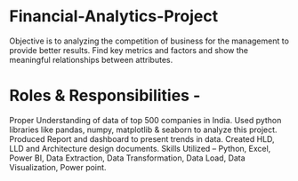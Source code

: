 # Financial-Analytics-Project
  Objective is to analyzing the competition of business for the management to provide better results.  Find key metrics and factors and show the meaningful relationships   between attributes. 
# Roles & Responsibilities -
   Proper Understanding of data of top 500 companies in India.
   Used python libraries like pandas, numpy, matplotlib & seaborn to analyze this project.
   Produced Report and dashboard to present trends in data. 
   Created HLD, LLD and Architecture design documents. 
   Skills Utilized – Python, Excel, Power BI, Data Extraction, Data Transformation, Data Load, Data Visualization, Power point.
